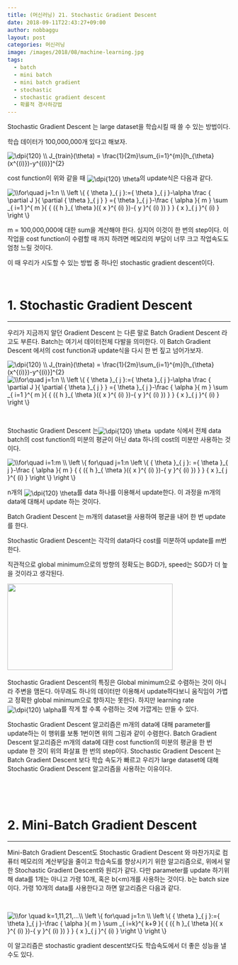 ```yaml
---
title: (머신러닝) 21. Stochastic Gradient Descent
date: 2018-09-11T22:43:27+09:00
author: nobbaggu
layout: post
categories: 머신러닝
image: /images/2018/08/machine-learning.jpg
tags:
  - batch
  - mini batch
  - mini batch gradient
  - stochastic
  - stochastic gradient descent
  - 확률적 경사하강법
---
```

Stochastic Gradient Descent 는 large dataset을 학습시킬 때 쓸 수 있는 방법이다.

학습 데이터가 100,000,000개 있다고 해보자.

<img src="https://latex.codecogs.com/gif.latex?\dpi{120}&space;\\&space;J_{train}(\theta)&space;=&space;\frac{1}{2m}\sum_{i=1}^{m}[h_{\theta}(x^{(i)})-y^{(i)}]^{2}" alt="\dpi{120} \\ J_{train}(\theta) = \frac{1}{2m}\sum_{i=1}^{m}[h_{\theta}(x^{(i)})-y^{(i)}]^{2}" align="absmiddle" /> 

cost function이 위와 같을 때 <img src="https://latex.codecogs.com/gif.latex?\dpi{120}&space;\theta" alt="\dpi{120} \theta" align="absmiddle" />의 update식은 다음과 같다.

<img src="https://latex.codecogs.com/gif.latex?\\for\quad&space;j=1:n&space;\\&space;\left&space;\{&space;{&space;\theta&space;}_{&space;j&space;}:={&space;\theta&space;}_{&space;j&space;}-\alpha&space;\frac&space;{&space;\partial&space;J&space;}{&space;\partial&space;{&space;\theta&space;}_{&space;j&space;}&space;}&space;={&space;\theta&space;}_{&space;j&space;}-\frac&space;{&space;\alpha&space;}{&space;m&space;}&space;\sum&space;_{&space;i=1&space;}^{&space;m&space;}{&space;{&space;({&space;h&space;}_{&space;\theta&space;}({&space;x&space;}^{&space;(i)&space;})-{&space;y&space;}^{&space;(i)&space;})&space;}&space;}&space;{&space;x&space;}_{&space;j&space;}^{&space;(i)&space;}&space;\right&space;\}" alt="\\for\quad j=1:n \\ \left \{ { \theta }_{ j }:={ \theta }_{ j }-\alpha \frac { \partial J }{ \partial { \theta }_{ j } } ={ \theta }_{ j }-\frac { \alpha }{ m } \sum _{ i=1 }^{ m }{ { ({ h }_{ \theta }({ x }^{ (i) })-{ y }^{ (i) }) } } { x }_{ j }^{ (i) } \right \}" align="absmiddle" /> 

m = 100,000,000에 대한 sum을 계산해야 한다. 심지어 이것이 한 번의 step이다. 이 작업을 cost function이 수렴할 때 까지 하려면 메모리의 부담이 너무 크고 작업속도도 엄청 느릴 것이다.

이 때 우리가 시도할 수 있는 방법 중 하나인 stochastic gradient descent이다.

&nbsp;

# 1. Stochastic Gradient Descent

* * *

우리가 지금까지 알던 Gradient Descent 는 다른 말로 Batch Gradient Descent 라고도 부른다. Batch는 여기서 데이터전체 다발을 의미한다. 이 Batch Gradient Descent 에서의 cost function과 update식을 다시 한 번 짚고 넘어가보자.

<img src="https://latex.codecogs.com/gif.latex?\dpi{120}&space;\\&space;J_{train}(\theta)&space;=&space;\frac{1}{2m}\sum_{i=1}^{m}[h_{\theta}(x^{(i)})-y^{(i)}]^{2}" alt="\dpi{120} \\ J_{train}(\theta) = \frac{1}{2m}\sum_{i=1}^{m}[h_{\theta}(x^{(i)})-y^{(i)}]^{2}" align="absmiddle" /> 

<img src="https://latex.codecogs.com/gif.latex?\\for\quad&space;j=1:n&space;\\&space;\left&space;\{&space;{&space;\theta&space;}_{&space;j&space;}:={&space;\theta&space;}_{&space;j&space;}-\alpha&space;\frac&space;{&space;\partial&space;J&space;}{&space;\partial&space;{&space;\theta&space;}_{&space;j&space;}&space;}&space;={&space;\theta&space;}_{&space;j&space;}-\frac&space;{&space;\alpha&space;}{&space;m&space;}&space;\sum&space;_{&space;i=1&space;}^{&space;m&space;}{&space;{&space;({&space;h&space;}_{&space;\theta&space;}({&space;x&space;}^{&space;(i)&space;})-{&space;y&space;}^{&space;(i)&space;})&space;}&space;}&space;{&space;x&space;}_{&space;j&space;}^{&space;(i)&space;}&space;\right&space;\}" alt="\\for\quad j=1:n \\ \left \{ { \theta }_{ j }:={ \theta }_{ j }-\alpha \frac { \partial J }{ \partial { \theta }_{ j } } ={ \theta }_{ j }-\frac { \alpha }{ m } \sum _{ i=1 }^{ m }{ { ({ h }_{ \theta }({ x }^{ (i) })-{ y }^{ (i) }) } } { x }_{ j }^{ (i) } \right \}" align="absmiddle" /> 

&nbsp;

Stochastic Gradient Descent 는<img src="https://latex.codecogs.com/gif.latex?\dpi{120}&space;\theta" alt="\dpi{120} \theta" align="absmiddle" />  update 식에서 전체 data batch의 cost function의 미분의 평균이 아닌 data 하나의 cost의 미분만 사용하는 것이다.

<img src="https://latex.codecogs.com/gif.latex?\\for\quad&space;i=1:m&space;\\&space;\left&space;\{&space;for\quad&space;j=1:n&space;\left&space;\{&space;{&space;\theta&space;}_{&space;j&space;}:&space;={&space;\theta&space;}_{&space;j&space;}-\frac&space;{&space;\alpha&space;}{&space;m&space;}&space;{&space;{&space;({&space;h&space;}_{&space;\theta&space;}({&space;x&space;}^{&space;(i)&space;})-{&space;y&space;}^{&space;(i)&space;})&space;}&space;}&space;{&space;x&space;}_{&space;j&space;}^{&space;(i)&space;}&space;\right&space;\}&space;\right&space;\}" alt="\\for\quad i=1:m \\ \left \{ for\quad j=1:n \left \{ { \theta }_{ j }: ={ \theta }_{ j }-\frac { \alpha }{ m } { { ({ h }_{ \theta }({ x }^{ (i) })-{ y }^{ (i) }) } } { x }_{ j }^{ (i) } \right \} \right \}" align="absmiddle" /> 

n개의 <img src="https://latex.codecogs.com/gif.latex?\dpi{120}&space;\theta" alt="\dpi{120} \theta" align="absmiddle" />를 data 하나를 이용해서 update한다. 이 과정을 m개의 data에 대해서 update 하는 것이다.

Batch Gradient Descent 는 m개의 dataset을 사용하여 평균을 내어 한 번 update를 한다.

Stochastic Gradient Descent는 각각의 data마다 cost를 미분하여 update를 m번 한다.

직관적으로 global minimum으로의 방향의 정확도는 BGD가, speed는 SGD가 더 높을 것이라고 생각된다.

<img class="aligncenter wp-image-730" src="/images/2018/09/no-name-5.png" alt="" width="373" height="195" srcset="/images/2018/09/no-name-5.png 575w, /images/2018/09/no-name-5-300x157.png 300w" sizes="(max-width: 373px) 100vw, 373px" /> 

Stochastic Gradient Descent의 특징은 Global minimum으로 수렴하는 것이 아니라 주변을 맴돈다. 아무래도 하나의 데이터만 이용해서 update하다보니 움직임이 가볍고 정확한 global minimum으로 향하지는 못한다. 하지만 learning rate <img src="https://latex.codecogs.com/gif.latex?\dpi{120}&space;\alpha" alt="\dpi{120} \alpha" align="absmiddle" />를 작게 할 수록 수렴하는 것에 가깝게는 만들 수 있다.

Stochastic Gradient Descent 알고리즘은 m개의 data에 대해 parameter를 update하는 이 행위를 보통 1번이면 위의 그림과 같이 수렴한다. Batch Gradient Descent 알고리즘은 m개의 data에 대한 cost function의 미분의 평균을 한 번 update 한 것이 위의 화살표 한 번의 step이다. Stochastic Gradient Descent 는 Batch Gradient Descent 보다 학습 속도가 빠르고 우리가 large dataset에 대해 Stochastic Gradient Descent 알고리즘을 사용하는 이유이다.

&nbsp;

&nbsp;

# 2. Mini-Batch Gradient Descent

* * *

Mini-Batch Gradient Descent도 Stochastic Gradient Descent 와 마찬가지로 컴퓨터 메모리의 계산부담을 줄이고 학습속도를 향상시키기 위한 알고리즘으로, 위에서 말한 Stochastic Gradient Descent와 원리가 같다. 다만 parameter를 update 하기위해 data를 1개는 아니고 가령 10개, 혹은 b(<m)개를 사용하는 것이다. b는 batch size이다. 가령 10개의 data를 사용한다고 하면 알고리즘은 다음과 같다.

&nbsp;

<img src="https://latex.codecogs.com/gif.latex?\\for&space;\quad&space;k=1,11,21,...\\&space;\left&space;\{&space;for\quad&space;j=1:n&space;\\&space;\left&space;\{&space;{&space;\theta&space;}_{&space;j&space;}:={&space;\theta&space;}_{&space;j&space;}-\frac&space;{&space;\alpha&space;}{&space;m&space;}&space;\sum&space;_{&space;i=k}^{&space;k+9&space;}{&space;{&space;({&space;h&space;}_{&space;\theta&space;}({&space;x&space;}^{&space;(i)&space;})-{&space;y&space;}^{&space;(i)&space;})&space;}&space;}&space;{&space;x&space;}_{&space;j&space;}^{&space;(i)&space;}&space;\right&space;\}&space;\right&space;\}" alt="\\for \quad k=1,11,21,...\\ \left \{ for\quad j=1:n \\ \left \{ { \theta }_{ j }:={ \theta }_{ j }-\frac { \alpha }{ m } \sum _{ i=k}^{ k+9 }{ { ({ h }_{ \theta }({ x }^{ (i) })-{ y }^{ (i) }) } } { x }_{ j }^{ (i) } \right \} \right \}" align="absmiddle" /> 

이 알고리즘은 stochastic gradient descent보다도 학습속도에서 더 좋은 성능을 낼 수도 있다.